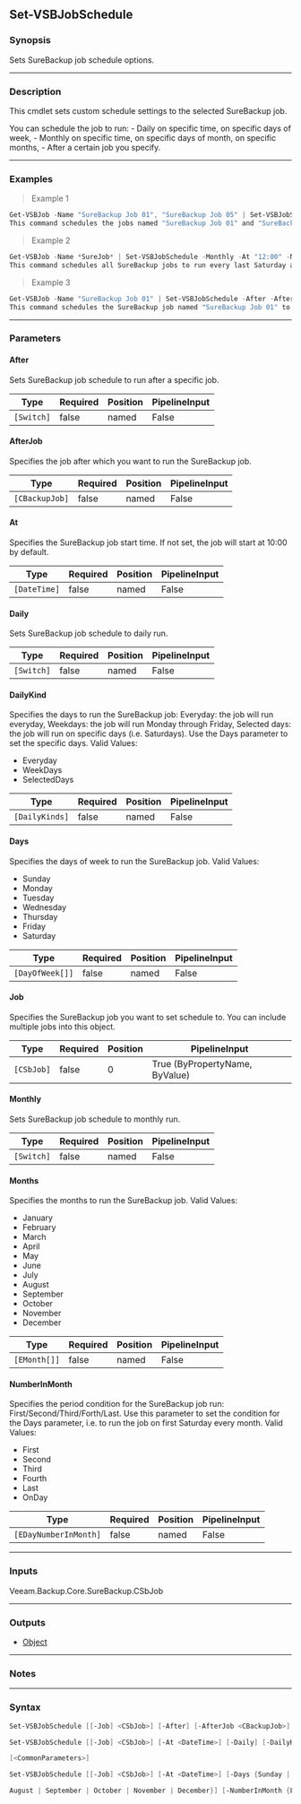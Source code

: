 Set-VSBJobSchedule
------------------

### Synopsis
Sets SureBackup job schedule options.

---

### Description

This cmdlet sets custom schedule settings to the selected SureBackup job.

You can schedule the job to run:    - Daily on specific time, on specific days of week,    - Monthly on specific time, on specific days of month, on specific months,    - After a certain job you specify.

---

### Examples
> Example 1

```PowerShell
Get-VSBJob -Name "SureBackup Job 01", "SureBackup Job 05" | Set-VSBJobSchedule -Daily -At "23:00" -DailyKind Weekdays
This command schedules the jobs named "SureBackup Job 01" and "SureBackup Job 05" to run daily at 23:00 on weekdays. The SureBackup jobs object is obtained with Get-VSBJob and piped down.
```
> Example 2

```PowerShell
Get-VSBJob -Name *SureJob* | Set-VSBJobSchedule -Monthly -At "12:00" -NumberInMonth Last -Days Saturday  -Months February, May, August, December
This command schedules all SureBackup jobs to run every last Saturday at 12:00 in February, May, August and December. The SureBackup jobs object is obtained with Get-VSBJob and piped down.
```
> Example 3

```PowerShell
Get-VSBJob -Name "SureBackup Job 01" | Set-VSBJobSchedule -After -AfterJob $job
This command schedules the SureBackup job named "SureBackup Job 01" to run after the job represented by the $job variable. The SureBackup job object is obtained with Get-VSBJob and piped down.. The backup job object is obtained with Get-VBRJob and assigned to $job variable beforehand.
```

---

### Parameters
#### **After**
Sets SureBackup job schedule to run after a specific job.

|Type      |Required|Position|PipelineInput|
|----------|--------|--------|-------------|
|`[Switch]`|false   |named   |False        |

#### **AfterJob**
Specifies the job after which you want to run the SureBackup job.

|Type          |Required|Position|PipelineInput|
|--------------|--------|--------|-------------|
|`[CBackupJob]`|false   |named   |False        |

#### **At**
Specifies the SureBackup job start time. If not set, the job will start at 10:00 by default.

|Type        |Required|Position|PipelineInput|
|------------|--------|--------|-------------|
|`[DateTime]`|false   |named   |False        |

#### **Daily**
Sets SureBackup job schedule to daily run.

|Type      |Required|Position|PipelineInput|
|----------|--------|--------|-------------|
|`[Switch]`|false   |named   |False        |

#### **DailyKind**
Specifies the days to run the SureBackup job:    Everyday: the job will run everyday,    Weekdays: the job will run Monday through Friday,    Selected days: the job will run on specific days (i.e. Saturdays). Use the Days parameter to set the specific days.
Valid Values:

* Everyday
* WeekDays
* SelectedDays

|Type          |Required|Position|PipelineInput|
|--------------|--------|--------|-------------|
|`[DailyKinds]`|false   |named   |False        |

#### **Days**
Specifies the days of week to run the SureBackup job.
Valid Values:

* Sunday
* Monday
* Tuesday
* Wednesday
* Thursday
* Friday
* Saturday

|Type           |Required|Position|PipelineInput|
|---------------|--------|--------|-------------|
|`[DayOfWeek[]]`|false   |named   |False        |

#### **Job**
Specifies the SureBackup job you want to set schedule to. You can include multiple jobs into this object.

|Type      |Required|Position|PipelineInput                 |
|----------|--------|--------|------------------------------|
|`[CSbJob]`|false   |0       |True (ByPropertyName, ByValue)|

#### **Monthly**
Sets SureBackup job schedule to monthly run.

|Type      |Required|Position|PipelineInput|
|----------|--------|--------|-------------|
|`[Switch]`|false   |named   |False        |

#### **Months**
Specifies the months to run the SureBackup job.
Valid Values:

* January
* February
* March
* April
* May
* June
* July
* August
* September
* October
* November
* December

|Type        |Required|Position|PipelineInput|
|------------|--------|--------|-------------|
|`[EMonth[]]`|false   |named   |False        |

#### **NumberInMonth**
Specifies the period condition for the SureBackup job run: First/Second/Third/Forth/Last. Use this parameter to set the condition for the Days parameter, i.e. to run the job on first Saturday every month.
Valid Values:

* First
* Second
* Third
* Fourth
* Last
* OnDay

|Type                 |Required|Position|PipelineInput|
|---------------------|--------|--------|-------------|
|`[EDayNumberInMonth]`|false   |named   |False        |

---

### Inputs
Veeam.Backup.Core.SureBackup.CSbJob

---

### Outputs
* [Object](https://learn.microsoft.com/en-us/dotnet/api/System.Object)

---

### Notes

---

### Syntax
```PowerShell
Set-VSBJobSchedule [[-Job] <CSbJob>] [-After] [-AfterJob <CBackupJob>] [<CommonParameters>]
```
```PowerShell
Set-VSBJobSchedule [[-Job] <CSbJob>] [-At <DateTime>] [-Daily] [-DailyKind {Everyday | WeekDays | SelectedDays}] [-Days {Sunday | Monday | Tuesday | Wednesday | Thursday | Friday | Saturday}] 
```
```PowerShell
[<CommonParameters>]
```
```PowerShell
Set-VSBJobSchedule [[-Job] <CSbJob>] [-At <DateTime>] [-Days {Sunday | Monday | Tuesday | Wednesday | Thursday | Friday | Saturday}] [-Monthly] [-Months {January | February | March | April | May | June | July | 
```
```PowerShell
August | September | October | November | December}] [-NumberInMonth {First | Second | Third | Fourth | Last | OnDay}] [<CommonParameters>]
```

